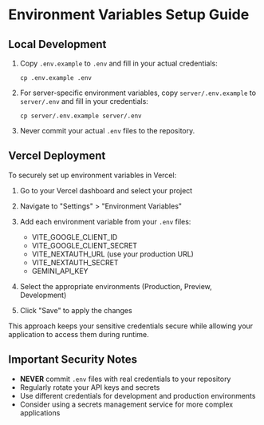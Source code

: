 # Environment Variables Setup Guide

## Local Development

1. Copy `.env.example` to `.env` and fill in your actual credentials:
   ```
   cp .env.example .env
   ```

2. For server-specific environment variables, copy `server/.env.example` to `server/.env` and fill in your credentials:
   ```
   cp server/.env.example server/.env
   ```

3. Never commit your actual `.env` files to the repository.

## Vercel Deployment

To securely set up environment variables in Vercel:

1. Go to your Vercel dashboard and select your project
2. Navigate to "Settings" > "Environment Variables"
3. Add each environment variable from your `.env` files:
   - VITE_GOOGLE_CLIENT_ID
   - VITE_GOOGLE_CLIENT_SECRET
   - VITE_NEXTAUTH_URL (use your production URL)
   - VITE_NEXTAUTH_SECRET
   - GEMINI_API_KEY

4. Select the appropriate environments (Production, Preview, Development)
5. Click "Save" to apply the changes

This approach keeps your sensitive credentials secure while allowing your application to access them during runtime.

## Important Security Notes

- **NEVER** commit `.env` files with real credentials to your repository
- Regularly rotate your API keys and secrets
- Use different credentials for development and production environments
- Consider using a secrets management service for more complex applications